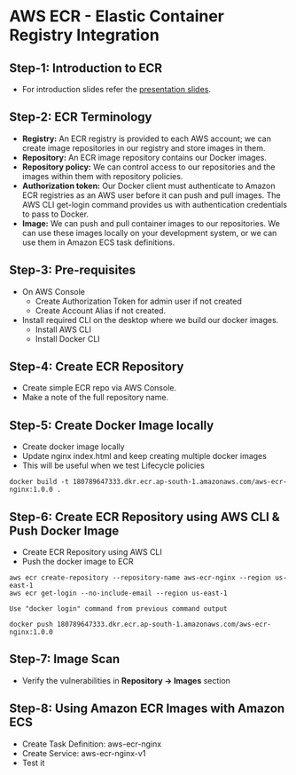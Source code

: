 # AWS ECR - Elastic Container Registry Integration

## Step-1: Introduction to ECR
-  For introduction slides refer the [presentation slides](/otherfiles/presentations/AWS-FargateECS-Masterclass-Course.pdf). 

## Step-2: ECR Terminology
 - **Registry:** An  ECR registry is provided to each AWS account; we can create image repositories in our registry and store images in them. 
- **Repository:** An ECR image repository contains our Docker images. 
- **Repository policy:** We can control access to our repositories and the images within them with repository policies. 
- **Authorization token:** Our Docker client must authenticate to Amazon ECR registries as an AWS user before it can push and pull images. The AWS CLI get-login command provides us with authentication credentials to pass to Docker. 
- **Image:** We can push and pull container images to our repositories. We can use these images locally on your development system, or we can use them in Amazon ECS task definitions. 

## Step-3: Pre-requisites
- On AWS Console
   - Create Authorization Token for admin user if not created
   - Create Account Alias if not created. 
- Install required CLI on the desktop where we build our docker images.
   - Install AWS CLI 
   - Install Docker CLI 

## Step-4: Create ECR Repository
- Create simple ECR repo via AWS Console.
- Make a note of the full repository name.

## Step-5: Create Docker Image locally
- Create docker image locally
- Update nginx index.html and keep creating multiple docker images
- This will be useful when we test Lifecycle policies

```
docker build -t 180789647333.dkr.ecr.ap-south-1.amazonaws.com/aws-ecr-nginx:1.0.0 . 
```

## Step-6: Create ECR Repository using AWS CLI & Push Docker Image
- Create ECR Repository using AWS CLI
- Push the docker image to ECR
```
aws ecr create-repository --repository-name aws-ecr-nginx --region us-east-1
aws ecr get-login --no-include-email --region us-east-1

Use "docker login" command from previous command output

docker push 180789647333.dkr.ecr.ap-south-1.amazonaws.com/aws-ecr-nginx:1.0.0
```

## Step-7: Image Scan 
 - Verify the vulnerabilities in **Repository -> Images** section


## Step-8: Using Amazon ECR Images with Amazon ECS
- Create Task Definition: aws-ecr-nginx
- Create Service: aws-ecr-nginx-v1
- Test it
